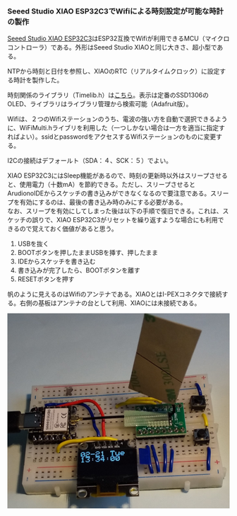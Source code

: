 <p><H3>Seeed Studio XIAO ESP32C3でWifiによる時刻設定が可能な時計の製作</H3></p>
<p><a title="XIAO_ESP32C3" href="https://wiki.seeedstudio.com/XIAO_ESP32C3_Getting_Started/">Seeed Studio XIAO ESP32C3</a>はESP32互換でWifiが利用できるMCU（マイクロコントローラ）である。外形はSeeed Studio XIAOと同じ大きさ、超小型である。
<p>NTPから時刻と日付を参照し、XIAOのRTC（リアルタイムクロック）に設定する時計を製作した。</p>

<p>時刻関係のライブラリ（Timelib.h）は<a title="timelib" href="https://github.com/PaulStoffregen/Time">こちら</a>。表示は定番のSSD1306のOLED、ライブラリはライブラリ管理から検索可能（Adafruit版）。</p>
<p>Wifiは、２つのWifiステーションのうち、電波の強い方を自動で選択できるように、WiFiMulti.hライブリを利用した（一つしかない場合は一方を適当に指定すればよい）。ssidとpasswordをアクセスするWifiステーションのものに変更する。</p>
<p>I2Cの接続はデフォールト（SDA：４、SCK：５）でよい。</p>
<p>XIAO ESP32C3にはSleep機能があるので、時刻の更新時以外はスリープさせると、使用電力（十数mA）を節約できる。ただし、スリープさせるとArudionoIDEからスケッチの書き込みができなくなるので要注意である。スリープを有効にするのは、最後の書き込み時のみにする必要がある。</br>なお、スリープを有効にしてしまった後は以下の手順で復旧できる。これは、スケッチの誤りで、XIAO ESP32C3がリセットを繰り返すような場合にも利用できるので覚えておく価値があると思う。</p>
<ol>
<li>USBを抜く</li>
<li>BOOTボタンを押したままUSBを挿す、押したまま</li>
<li>IDEからスケッチを書き込む</li>
<li>書き込みが完了したら、BOOTボタンを離す</li>
<li>RESETボタンを押す</li>
</ol>
<p>帆のように見えるのはWifiのアンテナである。XIAOとはI-PEXコネクタで接続する。右側の基板はアンテナの台として利用、XIAOには未接続である。</p>
<p><img src="https://github.com/asmnoak/Wifi_Clock_using_Xiao_esp32c3/blob/main/xiao_esp32c3_clock.JPG" /></p>
<p>&nbsp;</p>
